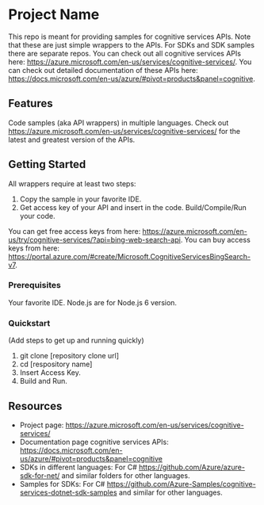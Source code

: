 # Project Name

This repo is meant for providing samples for cognitive services APIs. Note that these are just simple wrappers to the APIs. For SDKs and SDK samples there are separate repos. You can check out all cognitive services APIs here: https://azure.microsoft.com/en-us/services/cognitive-services/. You can check out detailed documentation of these APIs here: https://docs.microsoft.com/en-us/azure/#pivot=products&panel=cognitive.

## Features

Code samples (aka API wrappers) in multiple languages. Check out https://azure.microsoft.com/en-us/services/cognitive-services/ for the latest and greatest version of the APIs.

## Getting Started

All wrappers require at least two steps:
  1. Copy the sample in your favorite IDE.
  2. Get access key of your API and insert in the code. Build/Compile/Run your code.
  
You can get free access keys from here: https://azure.microsoft.com/en-us/try/cognitive-services/?api=bing-web-search-api. You can buy access keys from here: https://portal.azure.com/#create/Microsoft.CognitiveServicesBingSearch-v7.

### Prerequisites

Your favorite IDE. Node.js are for Node.js 6 version.

### Quickstart
(Add steps to get up and running quickly)

1. git clone [repository clone url]
2. cd [respository name]
3. Insert Access Key.
4. Build and Run.

## Resources

- Project page: https://azure.microsoft.com/en-us/services/cognitive-services/
- Documentation page cognitive services APIs: https://docs.microsoft.com/en-us/azure/#pivot=products&panel=cognitive
- SDKs in different languages: For C# https://github.com/Azure/azure-sdk-for-net/ and similar folders for other languages.
- Samples for SDKs: For C# https://github.com/Azure-Samples/cognitive-services-dotnet-sdk-samples and similar for other languages.
